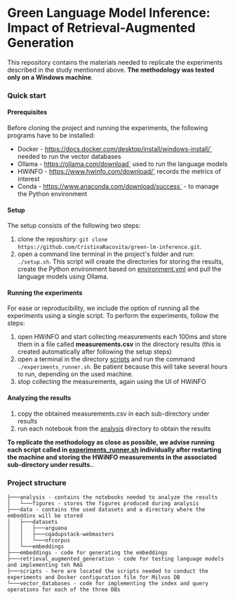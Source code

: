 # Green Language Model Inference: Impact of Retrieval-Augmented Generation

This repository contains the materials needed to replicate the experiments described in the study mentioned above. **The methodology was tested only on a Windows machine**.

### Quick start

#### Prerequisites

Before cloning the project and running the experiments, the following programs have to be installed:

- Docker - https://docs.docker.com/desktop/install/windows-install/` needed to run the vector databases
- Ollama - https://ollama.com/download` used to run the language models
- HWiNFO - https://www.hwinfo.com/download/` records the metrics of interest
- Conda - https://www.anaconda.com/download/success` - to manage the Python environment

#### Setup

The setup consists of the following two steps:

1. clone the repository: `git clone https://github.com/CristinaRacovita/green-lm-inference.git`.
2. open a command line terminal in the project's folder and run: `./setup.sh`. This script will create the directories for storing the results, create the Python environment based on [environment.yml](environment.yml) and pull the language models using Ollama.

#### Running the experiments

For ease or reproducibility, we include the option of running all the experiments using a single script. To perform the experiments, follow the steps:

1. open HWiNFO and start collecting measurements each 100ms and store them in a file called **measurements.csv** in the directory results (this is created automatically after following the setup steps)
2. open a terminal in the directory [scripts](./scripts/) and run the command `./experiments_runner.sh`. Be patient because this will take several hours to run, depending on the used machine.
3. stop collecting the measurements, again using the UI of HWiNFO


#### Analyzing the results

1. copy the obtained measurements.csv in each sub-directory under results
2. run each notebook from the [analysis](analysis.sh) directory to obtain the results

**To replicate the methodology as close as possible, we advise running each script called in [experiments_runner.sh](scripts/experiments_runner.sh) individually after restarting the machine and storing the HWiNFO measurements in the associated sub-directory under results.**.

### Project structure

```
├───analysis - contains the notebooks needed to analyze the results
│   └───figures - stores the figures produced during analysis
├───data - contains the used datasets and a directory where the embeddins will be stored
│   ├───datasets
│   │   ├───arguana
│   │   ├───cqadupstack-webmasters
│   │   └───nfcorpus
│   └───embeddings
├───embeddings - code for generating the embeddings
├───retrieval_augmented_generation - code for testing language models and implementing teh RAG
├───scripts - here are located the scripts needed to conduct the experiments and Docker configuration file for Milvus DB
└───vector_databases - code for implementing the index and query operations for each of the three DBs
```
